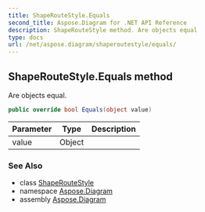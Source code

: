 ```yaml
---
title: ShapeRouteStyle.Equals
second_title: Aspose.Diagram for .NET API Reference
description: ShapeRouteStyle method. Are objects equal
type: docs
url: /net/aspose.diagram/shaperoutestyle/equals/
---
```

## ShapeRouteStyle.Equals method

Are objects equal.

```csharp
public override bool Equals(object value)
```

| Parameter | Type | Description |
| --- | --- | --- |
| value | Object |  |

### See Also

* class [ShapeRouteStyle](../)
* namespace [Aspose.Diagram](../../shaperoutestyle/)
* assembly [Aspose.Diagram](../../../)


